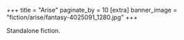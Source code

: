 +++
title = "Arise"
paginate_by = 10
[extra]
banner_image = "fiction/arise/fantasy-4025091_1280.jpg"
+++

Standalone fiction.